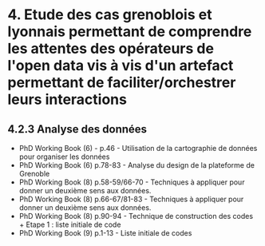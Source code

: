 # 4. Etude des cas grenoblois et lyonnais permettant de comprendre les attentes des opérateurs de l'open data vis à vis d'un artefact permettant de faciliter/orchestrer leurs interactions

## 4.2.3 Analyse des données


- PhD Working Book (6) - p.46 - Utilisation de la cartographie de données pour organiser les données 
- PhD Working Book (6) p.78-83 - Analyse du design de la plateforme de Grenoble
- PhD Working Book (8) p.58-59/66-70 - Techniques à appliquer pour donner un deuxième sens aux données.
- PhD Working Book (8) p.66-67/81-83 - Techniques à appliquer pour donner un deuxième sens aux données.
- PhD Working Book (8) p.90-94 - Technique de construction des codes + Etape 1 : liste initiale de code
- PhD Working Book (9) p.1-13 - Liste initiale de codes
